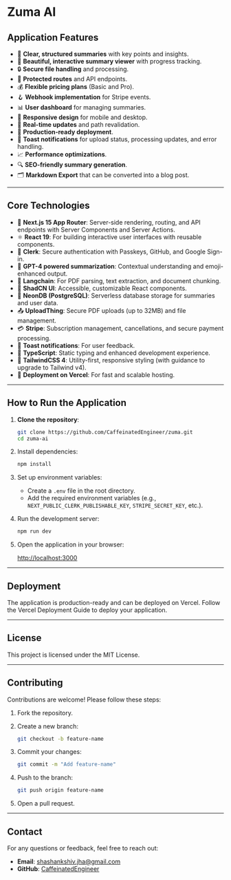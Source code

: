 # Zuma AI

## Application Features

- 📝 **Clear, structured summaries** with key points and insights.
- 🎨 **Beautiful, interactive summary viewer** with progress tracking.
- 🔒 **Secure file handling** and processing.
- 🔐 **Protected routes** and API endpoints.
- 💰 **Flexible pricing plans** (Basic and Pro).
- 🪝 **Webhook implementation** for Stripe events.
- 📊 **User dashboard** for managing summaries.
- 📱 **Responsive design** for mobile and desktop.
- 🔄 **Real-time updates** and path revalidation.
- 🚀 **Production-ready deployment**.
- 🔔 **Toast notifications** for upload status, processing updates, and error handling.
- 📈 **Performance optimizations**.
- 🔍 **SEO-friendly summary generation**.
- 🗂️ **Markdown Export** that can be converted into a blog post.

---

## Core Technologies

- 🚀 **Next.js 15 App Router**: Server-side rendering, routing, and API endpoints with Server Components and Server Actions.
- ⚛️ **React 19**: For building interactive user interfaces with reusable components.
- 🔑 **Clerk**: Secure authentication with Passkeys, GitHub, and Google Sign-in.
- 🤖 **GPT-4 powered summarization**: Contextual understanding and emoji-enhanced output.
- 🧠 **Langchain**: For PDF parsing, text extraction, and document chunking.
- 🎨 **ShadCN UI**: Accessible, customizable React components.
- 💾 **NeonDB (PostgreSQL)**: Serverless database storage for summaries and user data.
- 📤 **UploadThing**: Secure PDF uploads (up to 32MB) and file management.
- 💳 **Stripe**: Subscription management, cancellations, and secure payment processing.
- 🔔 **Toast notifications**: For user feedback.
- 📜 **TypeScript**: Static typing and enhanced development experience.
- 💅 **TailwindCSS 4**: Utility-first, responsive styling (with guidance to upgrade to Tailwind v4).
- 🚀 **Deployment on Vercel**: For fast and scalable hosting.

---

## How to Run the Application

1. **Clone the repository**:

   ```bash
   git clone https://github.com/CaffeinatedEngineer/zuma.git
   cd zuma-ai
   ```

2. Install dependencies:

   ```bash
   npm install
   ```

3. Set up environment variables:

   - Create a `.env` file in the root directory.
   - Add the required environment variables (e.g., `NEXT_PUBLIC_CLERK_PUBLISHABLE_KEY`, `STRIPE_SECRET_KEY`, etc.).

4. Run the development server:

   ```bash
   npm run dev
   ```

5. Open the application in your browser:

   [http://localhost:3000](http://localhost:3000)

---

## Deployment

The application is production-ready and can be deployed on Vercel. Follow the Vercel Deployment Guide to deploy your application.

---

## License

This project is licensed under the MIT License.

---

## Contributing

Contributions are welcome! Please follow these steps:

1. Fork the repository.
2. Create a new branch:

   ```bash
   git checkout -b feature-name
   ```

3. Commit your changes:

   ```bash
   git commit -m "Add feature-name"
   ```

4. Push to the branch:

   ```bash
   git push origin feature-name
   ```

5. Open a pull request.

---

## Contact

For any questions or feedback, feel free to reach out:

- **Email**: shashankshiv.jha@gmail.com
- **GitHub**: [CaffeinatedEngineer](https://github.com/CaffeinatedEngineer)
